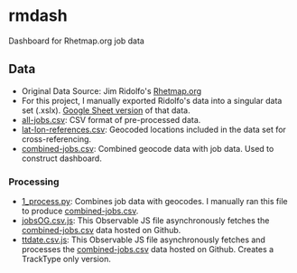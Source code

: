 # rmdash

Dashboard for Rhetmap.org job data

## Data

- Original Data Source: Jim Ridolfo's <a href="http://rhetmap.org" target="_blank" rel="noreferrer noopenner">Rhetmap.org</a>
- For this project, I manually exported Ridolfo's data into a singular data set (.xslx). <a href="https://docs.google.com/spreadsheets/d/1dTDzfJvlhwAWHQ2HWJpnZxByf0I06fXCV8ciQ8LxSZk/edit?usp=sharing" target="_blank" rel="noreferrer noopenner">Google Sheet version</a> of that data.
- [all-jobs.csv](src/data/all-jobs.csv): CSV format of pre-processed data.
- [lat-lon-references.csv](src/data/lat-lon-references.csv): Geocoded locations included in the data set for cross-referencing.
- [combined-jobs.csv](src/data/combined-jobs.csv): Combined geocode data with job data. Used to construct dashboard.

### Processing

- [1_process.py](src/data/1_process.py): Combines job data with geocodes. I manually ran this file to produce [combined-jobs.csv](src/data/combined-jobs.csv).
- [jobsOG.csv.js](src/data/jobsOG.csv.js): This Observable JS file asynchronously fetches the [combined-jobs.csv]([src/data/combined-jobs.csv](https://raw.githubusercontent.com/lingeringcode/clndgrn-portfolio/refs/heads/master/static/assets/data/combined-jobs.csv)) data hosted on Github.
- [ttdate.csv.js](src/data/ttdate.csv.js): This Observable JS file asynchronously fetches and processes the [combined-jobs.csv]([src/data/combined-jobs.csv](https://raw.githubusercontent.com/lingeringcode/clndgrn-portfolio/refs/heads/master/static/assets/data/combined-jobs.csv)) data hosted on Github. Creates a TrackType only version.
